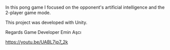 In this pong game I focused on the opponent's artificial intelligence and the 2-player game mode.

This project was developed with Unity.

Regards Game Developer Emin Aşcı

https://youtu.be/UABL7ip7_2k
